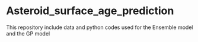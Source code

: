 # Asteroid_surface_age_prediction
This repository include data and python codes used for the Ensemble model and the GP model  
